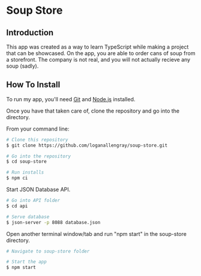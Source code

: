 # Soup Store

## Introduction

This app was created as a way to learn TypeScript while making a project that can be showcased. On the app, you are able to order cans of soup from a storefront. The company is not real, and you will not actually recieve any soup (sadly).

## How To Install

To run my app, you'll need [Git](https://git-scm.com) and [Node.js](https://nodejs.org/en/) installed.

Once you have that taken care of, clone the repository and go into the directory.

From your command line:

```bash
# Clone this repository
$ git clone https://github.com/loganallengray/soup-store.git

# Go into the repository
$ cd soup-store

# Run installs
$ npm ci
```

Start JSON Database API.

```bash
# Go into API folder
$ cd api

# Serve database
$ json-server -p 8088 database.json
```

Open another terminal window/tab and run "npm start" in the soup-store directory.

```bash
# Navigate to soup-store folder

# Start the app
$ npm start
```
